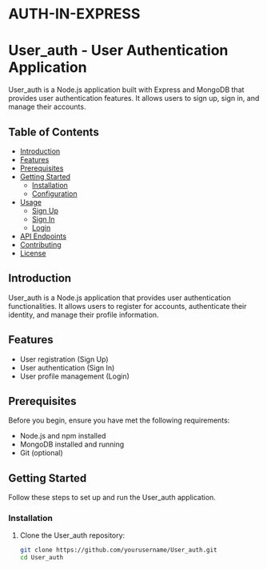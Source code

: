 # AUTH-IN-EXPRESS
# User_auth - User Authentication Application

User_auth is a Node.js application built with Express and MongoDB that provides user authentication features. It allows users to sign up, sign in, and manage their accounts.

## Table of Contents

- [Introduction](#introduction)
- [Features](#features)
- [Prerequisites](#prerequisites)
- [Getting Started](#getting-started)
  - [Installation](#installation)
  - [Configuration](#configuration)
- [Usage](#usage)
  - [Sign Up](#sign-up)
  - [Sign In](#sign-in)
  - [Login](#login)
- [API Endpoints](#api-endpoints)
- [Contributing](#contributing)
- [License](#license)

## Introduction

User_auth is a Node.js application that provides user authentication functionalities. It allows users to register for accounts, authenticate their identity, and manage their profile information.

## Features

- User registration (Sign Up)
- User authentication (Sign In)
- User profile management (Login)

## Prerequisites

Before you begin, ensure you have met the following requirements:

- Node.js and npm installed
- MongoDB installed and running
- Git (optional)

## Getting Started

Follow these steps to set up and run the User_auth application.

### Installation

1. Clone the User_auth repository:

   ```bash
   git clone https://github.com/yourusername/User_auth.git
   cd User_auth
